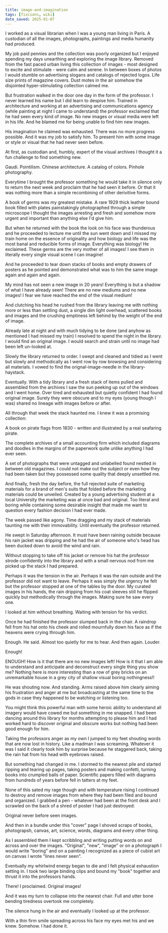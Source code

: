 ```yaml
---
title: image-and-imagination
tags: [fixcions, wiki]
date_saved: 2025-01-07
---
```


I worked as a visual librarian when I was a young man living in Paris. A custodian of all the images, photographs, paintings and media humanity had produced.

My job paid pennies and the collection was poorly organized but I enjoyed spending my days unearthing and exploring the image library. Removed from the fast paced urban living this collection of images - most designed to excite and stimulate - were calm and serene. In between boxes of photos I would stumble on advertising slogans and catalogs of rejected logos. Life size prints of magazine covers. Dust motes in the air somehow the disjointed hyper-stimulating collection calmed me.

But frustration walked in the door one day in the form of the professor. I never learned his name but I did learn to despise him. Trained in architecture and working at an advertising and communications agency (while painting at night I came to understand) the professor exclaimed that he had seen every kind of image. No new images or visual media were left in his life. And he blamed me for being unable to find him new images.

His imagination he claimed was exhausted. There was no more progress possible. And it was my job to satisfy him. To present him with some image or style or visual that he had never seen before.

At first, as custodian and, humbly, expert of the visual archives I thought it a fun challenge to find something new.

Gaudi. Pointilism. Chinese architecture. A catalog of colors. Pinhole photography.

Everytime I brought the professor something he would take it in silence only to return the next week and proclaim that he had seen it before. Or that it was nothing more than a simple recombining of other derivitive forms.

A book of germs was my greatest mistake. A rare 1929 thick leather bound book filled with plates painstakingly photographed through a simple microscope I thought the images arresting and fresh and somehow more urgent and important than anything else I'd give him.

But when he returned with the book the look on his face was thunderous and he proceeded to lecture me until the sun went down and I missed my train home on the essence of originality and how biology and life was the most banal and reducible forms of image. Everything was biology! He exclaimed. These germs are the very mother of all images! I see them in literally every single visual scene I can imagine!

And he proceeded to tear down stacks of books and empty drawers of posters as he pointed and demonstrated what was to him the same image again and again and again.

My mind has not seen a new image in 20 years! Everything is but a shadow of what I have already seen! There are no new mediums and no new images! I fear we have reached the end of the visual medium!

And clutching his head he rushed from the library leaving me with nothing more or less than settling dust, a single dim light overhead, scattered books and images and the crushing emptiness left behind by the weight of the end of image.

Already late at night and with much tidying to be done (and anyhow as mentioned I had missed my train) I resolved to spend the night in the library. I would find an original image. I would search and strain until no image had been left un-looked at.

Slowly the library returned to order. I swept and cleaned and tidied as I went but slowly and methodically as I went row by row browsing and considering all materials. I vowed to find the orignal-image-needle in the library-haystack.

Eventually. With a tidy library and a fresh stack of items pulled and assembled from the archives I saw the sun peeking up out of the windows and I went home. Over tired and exhausted but quietly confident I had found original image. Surely they were obscure and to my eyes (young though I was) shared no lineage with images before or after.

All through that week the stack haunted me. I knew it was a promising collection:

A book on pirate flags from 1830 - written and illustrated by a real seafaring pirate. 

The complete archives of a small accounting firm which included diagrams and doodles in the margins of the paperwork quite unlike anything I had ever seen.

A set of photographs that were untagged and unlabelled found nestled in between old magazines. I could not make out the subject or even how they had been taken but they possessed some quality that deeply unsettled me.

And finally, fresh the day before, the full rejected suite of marketing materials for a brand of men's suits that folded before the marketing materials could be unveiled. Created by a young advertising student at a local University the marketing was at once bad and original. Too literal and boring while containing some desirable insight that made me want to question every fashion decision I had ever made.

The week passed like agony. Time dragging and my stack of materials taunting me with their immovability. Until eventually the professor returned.

He swept in Saturday afternoon. It must have been raining outside because his rain jacket was dripping and he had the air of someone who's head has been ducked down to avoid the wind and rain.

Without stopping to take off his jacket or remove his hat the professor strode confidently into the library and with a small nervous nod from me picked up the stack I had prepared.

Perhaps it was the tension in the air. Perhaps it was the rain outside and the professor did not want to leave. Perhaps it was simply the urgency he felt but the professor stopped at one of the tables by the door. My curated images in his hands, the rain dripping from his coat sleeves still he flipped quickly but methodically through the images. Making sure he saw every one.

I looked at him without breathing. Waiting with tension for his verdict.

Once he had finished the professor slumped back in the chair. A raindrop fell from his hat onto his cheek and rolled mournfully down his face as if the heavens were crying through him.

Enough. He said. Almost too quietly for me to hear. And then again. Louder.

Enough!

ENOUGH! How is it that there are no new images left! How is it that I am able to understand and anticipate and deconstruct every single thing you show me? Nothing here is more interesting than a row of grey bricks on an unremarkable house in a grey city of shallow visual boring nothingness!!

He was shouting now. And standing. Arms raised above him clearly aiming his frustration and anger at me but broadcasting at the same time to the gods in case they happened to be watching or listening too.

You might think this powerful man with some heroic ability to understand all imagery would have cowed me but something in me snapped. I had been dancing around this library for months attempting to please him and I had worked hard to discover original and obscure works but nothing had been good enough for him.

Taking the professors anger as my own I jumped to my feet shouting words that are now lost in history. Like a madman I was screaming. Whatever it was I said it clearly took him by surprise because he staggered back, taking the rain hat from his head with eyebrows raised.

But something had changed in me. I stormed to the nearest pile and started ripping and tearing up pages, taking posters and making confetti, turning books into crumpled balls of paper. Scientific papers filled with diagrams from hundreds of years before fell in tatters at my feet.

None of this sated my rage though and with temperature rising I continued to destroy and remove images from where they had been filed and bound and organized. I grabbed a pen - whatever had been at the front desk and I scrawled on the back of a shred of poster I had just destroyed:

Original never before seen images.

And then in a bundle under this "cover" page I shoved scraps of books, photograpsh, canvas, art, science, words, diagrams and every other thing. 

As I assembled them I kept scribbling and writing putting words on and across and over the images. "Original", "new", "image" or on a photograph I would write "boring" and on a painting I recognized as a piece of cubist art on canvas I wrote "lines never seen".

Eventually my whirlwind energy began to die and I felt physical exhaustion setting in. I took two large binding clips and bound my "book" together and thrust it into the professors hands.

There! I proclaimed. Original images!

And it was my turn to collapse into the nearest chair. Full and utter bone bending tiredness overtook me completely.

The silence hung in the air and eventually I looked up at the professor.

With a thin firm smile spreading across his face my eyes met his and we knew. Somehow. I had done it.